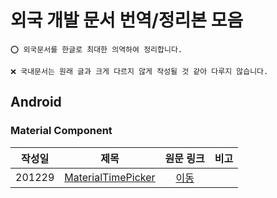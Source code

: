 # 외국 개발 문서 번역/정리본 모음
``` 
⭕ 외국문서를 한글로 최대한 의역하여 정리합니다.

❌ 국내문서는 원래 글과 크게 다르지 않게 작성될 것 같아 다루지 않습니다.
```

## Android

### Material Component

작성일 | 제목 | 원문 링크 | 비고
:---: | :---: | :---: | :---:
201229 | [MaterialTimePicker](android/material_component/201229_MaterialTimePicker.md) | [이동](https://blog.stylingandroid.com/materialtimepicker/?utm_source=feedburner&utm_medium=feed&utm_campaign=Feed%3A+StylingAndroid+%28Styling+Android%29) |
